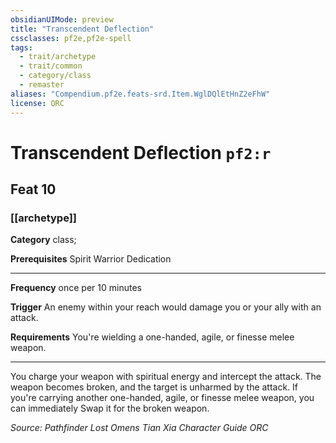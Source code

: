 ```yaml
---
obsidianUIMode: preview
title: "Transcendent Deflection"
cssclasses: pf2e,pf2e-spell
tags:
  - trait/archetype
  - trait/common
  - category/class
  - remaster
aliases: "Compendium.pf2e.feats-srd.Item.WglDQlEtHnZ2eFhW"
license: ORC
---
```

# Transcendent Deflection `pf2:r`
## Feat 10
### [[archetype]]

**Category** class; 



**Prerequisites** Spirit Warrior Dedication
* * *
**Frequency** once per 10 minutes

**Trigger** An enemy within your reach would damage you or your ally with an attack.

**Requirements** You're wielding a one-handed, agile, or finesse melee weapon.

* * *

You charge your weapon with spiritual energy and intercept the attack. The weapon becomes broken, and the target is unharmed by the attack. If you're carrying another one-handed, agile, or finesse melee weapon, you can immediately Swap it for the broken weapon.

*Source: Pathfinder Lost Omens Tian Xia Character Guide*
*ORC*